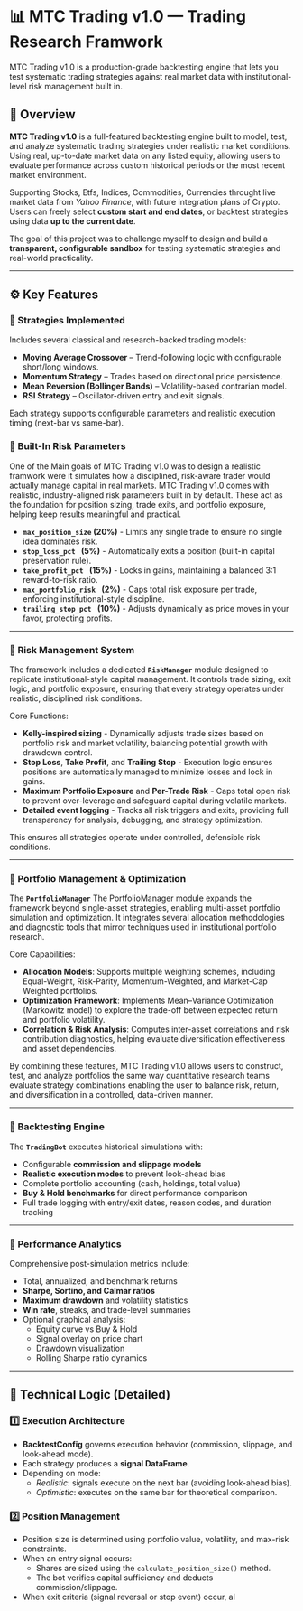 # 📊 MTC Trading v1.0 — Trading Research Framwork

MTC Trading v1.0 is a production-grade backtesting engine that lets you test systematic trading strategies against real market data with institutional-level risk management built in.

## 🧠 Overview

**MTC Trading v1.0** is a full-featured backtesting engine built to model, test, and analyze systematic trading strategies under realistic market conditions. Using real, up-to-date market data on any listed equity, allowing users to evaluate performance across custom historical periods or the most recent market environment. 

Supporting Stocks, Etfs, Indices, Commodities, Currencies throught live market data from *Yahoo Finance*,  with future integration plans of Crypto.
Users can freely select **custom start and end dates**, or backtest strategies using data **up to the current date**.

The goal of this project was to challenge myself to design and build a **transparent, configurable sandbox** for testing systematic strategies and real-world practicality.

---

## ⚙️ Key Features

### 🔹 Strategies Implemented
Includes several classical and research-backed trading models:
- **Moving Average Crossover** – Trend-following logic with configurable short/long windows.  
- **Momentum Strategy** – Trades based on directional price persistence.  
- **Mean Reversion (Bollinger Bands)** – Volatility-based contrarian model.
- **RSI Strategy** – Oscillator-driven entry and exit signals.

Each strategy supports configurable parameters and realistic execution timing (next-bar vs same-bar).

### 🔹 Built-In Risk Parameters
One of the Main goals of MTC Trading v1.0 was to design a realistic framwork were it simulates how a disciplined, risk-aware trader would actually manage capital in real markets. MTC Trading v1.0 comes with realistic, industry-aligned risk parameters built in by default. These act as the foundation for position sizing, trade exits, and portfolio exposure, helping keep results meaningful and practical.
- **`max_position_size` (20%)** - Limits any single trade to ensure no single idea dominates risk.
- **`stop_loss_pct ` (5%)** - Automatically exits a position (built-in capital preservation rule).
- **`take_profit_pct ` (15%)** - Locks in gains, maintaining a balanced 3:1 reward-to-risk ratio.
- **`max_portfolio_risk ` (2%)** - Caps total risk exposure per trade, enforcing institutional-style discipline.
- **`trailing_stop_pct ` (10%)** - Adjusts dynamically as price moves in your favor, protecting profits.

---

### 🔹 Risk Management System
The framework includes a dedicated **`RiskManager`** module designed to replicate institutional-style capital management. It controls trade sizing, exit logic, and portfolio exposure, ensuring that every strategy operates under realistic, disciplined risk conditions.

Core Functions:
- **Kelly-inspired sizing** - Dynamically adjusts trade sizes based on portfolio risk and market volatility, balancing potential growth with drawdown control.
- **Stop Loss**, **Take Profit**, and **Trailing Stop** - Execution logic ensures positions are automatically managed to minimize losses and lock in gains.  
- **Maximum Portfolio Exposure** and **Per-Trade Risk** - Caps total open risk to prevent over-leverage and safeguard capital during volatile markets.
- **Detailed event logging** - Tracks all risk triggers and exits, providing full transparency for analysis, debugging, and strategy optimization.

This ensures all strategies operate under controlled, defensible risk conditions.

---

### 🔹 Portfolio Management & Optimization
The **`PortfolioManager`** The PortfolioManager module expands the framework beyond single-asset strategies, enabling multi-asset portfolio simulation and optimization. It integrates several allocation methodologies and diagnostic tools that mirror techniques used in institutional portfolio research.

Core Capabilities:
- **Allocation Models**: Supports multiple weighting schemes, including Equal-Weight, Risk-Parity, Momentum-Weighted, and Market-Cap Weighted portfolios.
- **Optimization Framework**: Implements Mean–Variance Optimization (Markowitz model) to explore the trade-off between expected return and portfolio volatility.
- **Correlation & Risk Analysis**: Computes inter-asset correlations and risk contribution diagnostics, helping evaluate diversification effectiveness and asset dependencies. 

By combining these features, MTC Trading v1.0 allows users to construct, test, and analyze portfolios the same way quantitative research teams evaluate strategy combinations enabling the user to balance risk, return, and diversification in a controlled, data-driven manner.

---

### 🔹 Backtesting Engine
The **`TradingBot`** executes historical simulations with:
- Configurable **commission and slippage models**  
- **Realistic execution modes** to prevent look-ahead bias  
- Complete portfolio accounting (cash, holdings, total value)  
- **Buy & Hold benchmarks** for direct performance comparison  
- Full trade logging with entry/exit dates, reason codes, and duration tracking  

---

### 🔹 Performance Analytics
Comprehensive post-simulation metrics include:
- Total, annualized, and benchmark returns  
- **Sharpe, Sortino, and Calmar ratios**  
- **Maximum drawdown** and volatility statistics  
- **Win rate**, streaks, and trade-level summaries  
- Optional graphical analysis:
  - Equity curve vs Buy & Hold  
  - Signal overlay on price chart  
  - Drawdown visualization  
  - Rolling Sharpe ratio dynamics  

---

## 🧩 Technical Logic (Detailed)

### 1️⃣ Execution Architecture
- **BacktestConfig** governs execution behavior (commission, slippage, and look-ahead mode).  
- Each strategy produces a **signal DataFrame**.  
- Depending on mode:
  - *Realistic*: signals execute on the next bar (avoiding look-ahead bias).  
  - *Optimistic*: executes on the same bar for theoretical comparison.

### 2️⃣ Position Management
- Position size is determined using portfolio value, volatility, and max-risk constraints.  
- When an entry signal occurs:
  - Shares are sized using the `calculate_position_size()` method.  
  - The bot verifies capital sufficiency and deducts commission/slippage.  
- When exit criteria (signal reversal or stop event) occur, al
